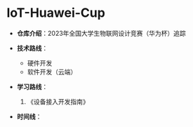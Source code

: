 # IoT-Huawei-Cup
+ **仓库介绍**：2023年全国大学生物联网设计竞赛（华为杯）追踪
+ **技术路线**：
  + 硬件开发
  + 软件开发（云端）
+ **学习路线**：
  1. 《设备接入开发指南》

+ **时间线**：

  

